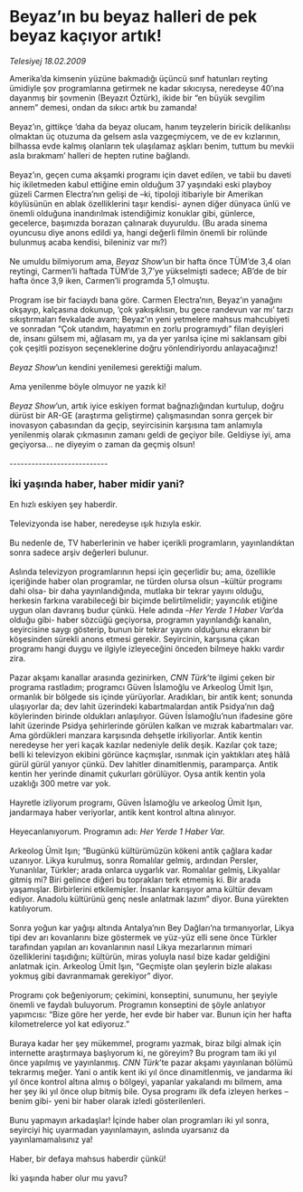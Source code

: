# Beyaz’ın bu beyaz halleri de pek beyaz kaçıyor artık!

*Telesiyej 18.02.2009*

<div class="taraf_structure_2col_1zq">
<div class="margen_n">



 <p>Amerika’da kimsenin yüzüne bakmadığı üçüncü sınıf hatunları reyting ümidiyle şov programlarına getirmek ne kadar sıkıcıysa, neredeyse 40’ına dayanmış bir şovmenin (Beyazıt Öztürk), ikide bir “en büyük sevgilim annem” demesi, ondan da sıkıcı artık bu zamanda! <br/><br/>Beyaz’ın, gittikçe ‘daha da beyaz olucam, hanım teyzelerin biricik delikanlısı olmaktan üç otuzuma da gelsem asla vazgeçmiycem, ve de ev kızlarının, bilhassa evde kalmış olanların tek ulaşılamaz aşkları benim, tuttum bu mevkii asla bırakmam’ halleri de hepten rutine bağlandı. <br/><br/>Beyaz’ın, geçen cuma akşamki programı için davet edilen, ve tabii bu daveti hiç ikiletmeden kabul ettiğine emin olduğum 37 yaşındaki eski playboy güzeli Carmen Electra’nın gelişi de –ki, tipoloji itibariyle bir Amerikan köylüsünün en ablak özelliklerini taşır kendisi- aynen diğer dünyaca ünlü ve önemli olduğuna inandırılmak istendiğimiz konuklar gibi, günlerce, gecelerce, başımızda borazan çalınarak duyuruldu. (Bu arada sinema oyuncusu diye anons edildi ya, hangi değerli filmin önemli bir rolünde bulunmuş acaba kendisi, bileniniz var mı?) <br/><br/>Ne umuldu bilmiyorum ama, <i>Beyaz Show</i>’un bir hafta önce TÜM’de 3,4 olan reytingi, Carmen’li haftada TÜM’de 3,7’ye yükselmişti sadece; AB’de de bir hafta önce 3,9 iken, Carmen’li programda 5,1 olmuştu. <br/><br/>Program ise bir faciaydı bana göre. Carmen Electra’nın, Beyaz’ın yanağını okşayıp, kalçasına dokunup, ‘çok yakışıklısın, bu gece randevun var mı’ tarzı sıkıştırmaları fevkalade avam; Beyaz’ın yeni yetmelere mahsus mahcubiyeti ve sonradan “Çok utandım, hayatımın en zorlu programıydı” filan deyişleri de, insanı gülsem mi, ağlasam mı, ya da yer yarılsa içine mi saklansam gibi çok çeşitli pozisyon seçeneklerine doğru yönlendiriyordu anlayacağınız!<i> <br/><br/>Beyaz Show</i>’un kendini yenilemesi gerektiği malum. <br/><br/>Ama yenilenme böyle olmuyor ne yazık ki!<i> <br/><br/>Beyaz Show</i>’un, artık iyice eskiyen format bağnazlığından kurtulup, doğru dürüst bir AR-GE (araştırma geliştirme) çalışmasından sonra gerçek bir inovasyon çabasından da geçip, seyircisinin karşısına tam anlamıyla yenilenmiş olarak çıkmasının zamanı geldi de geçiyor bile. Geldiyse iyi, ama geçiyorsa... ne diyeyim o zaman da geçmiş olsun! <br/><br/>--------------------------- <br/><br/><font size="4"><strong>İki yaşında haber, haber midir yani? <br/></strong></font><br/>En hızlı eskiyen şey haberdir. <br/><br/>Televizyonda ise haber, neredeyse ışık hızıyla eskir. <br/><br/>Bu nedenle de, TV haberlerinin ve haber içerikli programların, yayınlandıktan sonra sadece arşiv değerleri bulunur. <br/><br/>Aslında televizyon programlarının hepsi için geçerlidir bu; ama, özellikle içeriğinde haber olan programlar, ne türden olursa olsun –kültür programı dahi olsa- bir daha yayınlandığında, mutlaka bir tekrar yayını olduğu, herkesin farkına varabileceği bir biçimde belirtilmelidir; yayıncılık etiğine uygun olan davranış budur çünkü. Hele adında –<i>Her Yerde 1 Haber Var</i>’da olduğu gibi- haber sözcüğü geçiyorsa, programın yayınlandığı kanalın, seyircisine saygı gösterip, bunun bir tekrar yayını olduğunu ekranın bir köşesinden sürekli anons etmesi gerekir. Seyircinin, karşısına çıkan programı hangi duygu ve ilgiyle izleyeceğini önceden bilmeye hakkı vardır zira. <br/><br/>Pazar akşamı kanallar arasında gezinirken, <i>CNN Türk</i>’te ilgimi çeken bir programa rastladım; programcı Güven İslamoğlu ve Arkeolog Ümit Işın, ormanlık bir bölgede sis içinde yürüyorlar. Aradıkları, bir antik kent; sonunda ulaşıyorlar da; dev lahit üzerindeki kabartmalardan antik Psidya’nın dağ köylerinden birinde oldukları anlaşılıyor. Güven İslamoğlu’nun ifadesine göre lahit üzerinde Psidya şehirlerinde görülen kalkan ve mızrak kabartmaları var. Ama gördükleri manzara karşısında dehşetle irkiliyorlar. Antik kentin neredeyse her yeri kaçak kazılar nedeniyle delik deşik. Kazılar çok taze; belli ki televizyon ekibini görünce kaçmışlar, ısınmak için yaktıkları ateş hâlâ gürül gürül yanıyor çünkü. Dev lahitler dinamitlenmiş, paramparça. Antik kentin her yerinde dinamit çukurları görülüyor. Oysa antik kentin yola uzaklığı 300 metre var yok. <br/><br/>Hayretle izliyorum programı, Güven İslamoğlu ve arkeolog Ümit Işın, jandarmaya haber veriyorlar, antik kent kontrol altına alınıyor. <br/><br/>Heyecanlanıyorum. Programın adı: <i>Her Yerde 1 Haber Var.</i> <br/><br/>Arkeolog Ümit Işın; “Bugünkü kültürümüzün kökeni antik çağlara kadar uzanıyor. Likya kurulmuş, sonra Romalılar gelmiş, ardından Persler, Yunanlılar, Türkler; arada onlarca uygarlık var. Romalılar gelmiş, Likyalılar gitmiş mi? Biri gelince diğeri bu toprakları terk etmemiş ki. Bir arada yaşamışlar. Birbirlerini etkilemişler. İnsanlar karışıyor ama kültür devam ediyor. Anadolu kültürünü genç nesle anlatmak lazım” diyor. Buna yürekten katılıyorum. <br/><br/>Sonra yoğun kar yağışı altında Antalya’nın Bey Dağları’na tırmanıyorlar, Likya tipi dev arı kovanlarını bize göstermek ve yüz-yüz elli sene önce Türkler tarafından yapılan arı kovanlarının nasıl Likya mezarlarının mimari özelliklerini taşıdığını; kültürün, miras yoluyla nasıl bize kadar geldiğini anlatmak için. Arkeolog Ümit Işın, “Geçmişte olan şeylerin bizle alakası yokmuş gibi davranmamak gerekiyor” diyor. <br/><br/>Programı çok beğeniyorum; çekimini, konseptini, sunumunu, her şeyiyle önemli ve faydalı buluyorum. Programın konseptini de şöyle anlatıyor yapımcısı: “Bize göre her yerde, her evde bir haber var. Bunun için her hafta kilometrelerce yol kat ediyoruz.” <br/><br/>Buraya kadar her şey mükemmel, programı yazmak, biraz bilgi almak için internette araştırmaya başlıyorum ki, ne göreyim? Bu program tam iki yıl önce yapılmış ve yayınlanmış. <i>CNN Türk</i>’te pazar akşamı yayınlanan bölümü tekrarmış meğer. Yani o antik kent iki yıl önce dinamitlenmiş, ve jandarma iki yıl önce kontrol altına almış o bölgeyi, yapanlar yakalandı mı bilmem, ama her şey iki yıl önce olup bitmiş bile. Oysa programı ilk defa izleyen herkes –benim gibi- yeni bir haber olarak izledi gösterilenleri. <br/><br/>Bunu yapmayın arkadaşlar! İçinde haber olan programları iki yıl sonra, seyirciyi hiç uyarmadan yayınlamayın, aslında uyarsanız da yayınlamamalısınız ya! <br/><br/>Haber, bir defaya mahsus haberdir çünkü! <br/><br/>İki yaşında haber olur mu yavu?</p>

<br/>


<div id="taraf_not">
</div>

</div>


</div>
